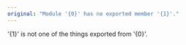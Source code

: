 ```yaml
---
original: "Module '{0}' has no exported member '{1}'."
---
```


'{1}' is not one of the things exported from '{0}'.
